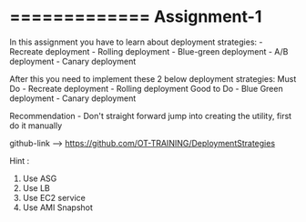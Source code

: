 =============
Assignment-1
=============

In this assignment you have to learn about deployment strategies:
    - Recreate deployment 
    - Rolling deployment 
    - Blue-green deployment 
    - A/B  deployment
    - Canary deployment 

After this you need to implement these 2 below deployment strategies:
Must Do
    - Recreate deployment 
    - Rolling deployment 
Good to  Do
    - Blue Green deployment 
    - Canary deployment 

Recommendation
    - Don't straight forward jump into creating the utility, first do it manually

github-link --> https://github.com/OT-TRAINING/DeploymentStrategies

Hint :
1. Use ASG
2. Use LB
3. Use EC2 service
4. Use AMI Snapshot